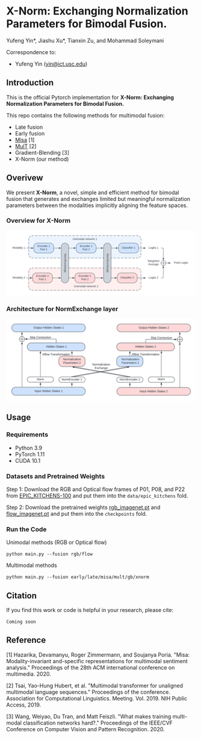 # X-Norm: Exchanging Normalization Parameters for Bimodal Fusion.
Yufeng Yin*, Jiashu Xu*, Tianxin Zu, and Mohammad Soleymani

Correspondence to: 
  - Yufeng Yin (yin@ict.usc.edu)

## Introduction
This is the official Pytorch implementation for **X-Norm: Exchanging Normalization Parameters for Bimodal Fusion.**

This repo contains the following methods for multimodal fusion:
 - Late fusion
 - Early fusion
 - [Misa](https://github.com/declare-lab/MISA) [1]
 - [MulT](https://github.com/yaohungt/Multimodal-Transformer) [2]
 - Gradient-Blending [3]
 - X-Norm (our method)

## Overivew
We present **X-Norm**, a novel, simple and efficient method for bimodal fusion that generates and exchanges limited but meaningful normalization parameters between the modalities implicitly aligning the feature spaces.

### Overview for X-Norm
![img](/figures/X-Norm.png)

### Architecture for NormExchange layer
![img](/figures/NormExchange.png)

## Usage
### Requirements
 - Python 3.9
 - PyTorch 1.11
 - CUDA 10.1

### Datasets and Pretrained Weights
Step 1: Download the RGB and Optical flow frames of P01, P08, and P22 from [EPIC_KITCHENS-100](https://github.com/epic-kitchens/epic-kitchens-100-annotations) and put them into the ```data/epic_kitchens``` fold.

Step 2: Download the pretrained weights [rgb_imagenet.pt](https://github.com/piergiaj/pytorch-i3d/blob/master/models/rgb_imagenet.pt) and [flow_imagenet.pt](https://github.com/piergiaj/pytorch-i3d/blob/master/models/flow_imagenet.pt) and put them into the ```checkpoints``` fold.

### Run the Code
Unimodal methods (RGB or Optical flow)
```
python main.py --fusion rgb/flow
```
Multimodal methods
```
python main.py --fusion early/late/misa/mult/gb/xnorm
```
## Citation
If you find this work or code is helpful in your research, please cite:
```
Coming soon
```

## Reference
[1] Hazarika, Devamanyu, Roger Zimmermann, and Soujanya Poria. "Misa: Modality-invariant and-specific representations for multimodal sentiment analysis." Proceedings of the 28th ACM international conference on multimedia. 2020.

[2] Tsai, Yao-Hung Hubert, et al. "Multimodal transformer for unaligned multimodal language sequences." Proceedings of the conference. Association for Computational Linguistics. Meeting. Vol. 2019. NIH Public Access, 2019.

[3] Wang, Weiyao, Du Tran, and Matt Feiszli. "What makes training multi-modal classification networks hard?." Proceedings of the IEEE/CVF Conference on Computer Vision and Pattern Recognition. 2020.
